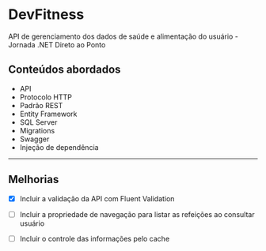 # DevFitness
API de gerenciamento dos dados de saúde e alimentação do usuário - Jornada .NET Direto ao Ponto

<h2> Conteúdos abordados</h2>
<ul>
  <li>API</li>
  <li>Protocolo HTTP</li>
  <li>Padrão REST</li>  
  <li>Entity Framework</li>
  <li>SQL Server</li>
  <li>Migrations</li>
  <li>Swagger</li>
  <li>Injeção de dependência</li>
</ul>

---

## Melhorias
- [x] Incluir a validação da API com Fluent Validation
- [ ] Incluir a propriedade de navegação para listar as refeições ao consultar usuário
- [ ] Incluir o controle das informações pelo cache
 

